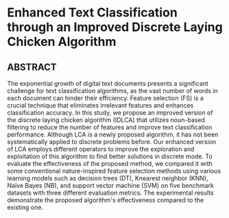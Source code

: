 # Enhanced Text Classification through an Improved Discrete Laying Chicken Algorithm
## ABSTRACT
The exponential growth of digital text documents presents a significant challenge for
text classification algorithms, as the vast number of words in each document can
hinder their efficiency. Feature selection (FS) is a crucial technique that eliminates irrelevant features and enhances classification accuracy. In this study, we
propose an improved version of the discrete laying chicken algorithm (IDLCA) that
utilizes noun-based filtering to reduce the number of features and improve text
classification performance. Although LCA is a newly proposed algorithm, it has not
been systematically applied to discrete problems before. Our enhanced version of LCA
employs different operators to improve the exploration and exploitation of this
algorithm to find better solutions in discrete mode. To evaluate the effectiveness of the
proposed method, we compared it with some conventional nature-inspired feature
selection methods using various learning models such as decision trees (DT), Knearest
neighbor (KNN), Naïve Bayes (NB), and support vector machine (SVM) on five
benchmark datasets with three different evaluation metrics. The experimental results
demonstrate the proposed algorithm's effectiveness compared to the existing
one.
